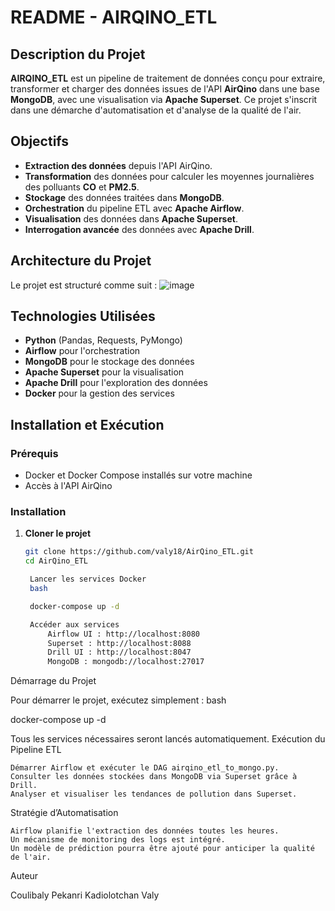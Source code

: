 # README - AIRQINO_ETL

## Description du Projet

**AIRQINO_ETL** est un pipeline de traitement de données conçu pour extraire, transformer et charger des données issues de l'API **AirQino** dans une base **MongoDB**, avec une visualisation via **Apache Superset**. Ce projet s'inscrit dans une démarche d'automatisation et d'analyse de la qualité de l'air.

## Objectifs

- **Extraction des données** depuis l'API AirQino.
- **Transformation** des données pour calculer les moyennes journalières des polluants **CO** et **PM2.5**.
- **Stockage** des données traitées dans **MongoDB**.
- **Orchestration** du pipeline ETL avec **Apache Airflow**.
- **Visualisation** des données dans **Apache Superset**.
- **Interrogation avancée** des données avec **Apache Drill**.

## Architecture du Projet

Le projet est structuré comme suit :
 ![image](https://github.com/user-attachments/assets/b551fe52-3c3d-4dc5-9468-f97f051b22b1)


## Technologies Utilisées

- **Python** (Pandas, Requests, PyMongo)
- **Airflow** pour l'orchestration
- **MongoDB** pour le stockage des données
- **Apache Superset** pour la visualisation
- **Apache Drill** pour l'exploration des données
- **Docker** pour la gestion des services

## Installation et Exécution

### Prérequis

- Docker et Docker Compose installés sur votre machine
- Accès à l'API AirQino

### Installation

1. **Cloner le projet**
   ```bash
   git clone https://github.com/valy18/AirQino_ETL.git
   cd AirQino_ETL

    Lancer les services Docker
    bash

    docker-compose up -d

    Accéder aux services
        Airflow UI : http://localhost:8080
        Superset : http://localhost:8088
        Drill UI : http://localhost:8047
        MongoDB : mongodb://localhost:27017

Démarrage du Projet

Pour démarrer le projet, exécutez simplement :
bash

docker-compose up -d

Tous les services nécessaires seront lancés automatiquement.
Exécution du Pipeline ETL

    Démarrer Airflow et exécuter le DAG airqino_etl_to_mongo.py.
    Consulter les données stockées dans MongoDB via Superset grâce à Drill.
    Analyser et visualiser les tendances de pollution dans Superset.

Stratégie d’Automatisation

    Airflow planifie l'extraction des données toutes les heures.
    Un mécanisme de monitoring des logs est intégré.
    Un modèle de prédiction pourra être ajouté pour anticiper la qualité de l'air.

Auteur

Coulibaly Pekanri Kadiolotchan Valy
